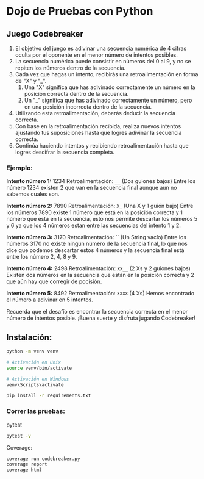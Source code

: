 # Dojo de Pruebas con Python

## Juego Codebreaker

1. El objetivo del juego es adivinar una secuencia numérica de 4 cifras oculta por el oponente en el menor número de intentos posibles.
2. La secuencia numérica puede consistir en números del 0 al 9, y no se repiten los números dentro de la secuencia.
3. Cada vez que hagas un intento, recibirás una retroalimentación en forma de "X" y "_".
   1. Una "X" significa que has adivinado correctamente un número en la posición correcta dentro de la secuencia.
   2. Un "_" significa que has adivinado correctamente un número, pero en una posición incorrecta dentro de la secuencia.
4. Utilizando esta retroalimentación, deberás deducir la secuencia correcta.
5. Con base en la retroalimentación recibida, realiza nuevos intentos ajustando tus suposiciones hasta que logres adivinar la secuencia correcta.
6. Continúa haciendo intentos y recibiendo retroalimentación hasta que logres descifrar la secuencia completa.

### Ejemplo:

**Intento número 1:** 1234
Retroalimentación: `__` (Dos guiones bajos)
Entre los número 1234 existen 2 que van en la secuencia final aunque aun no sabemos cuales son.

**Intento número 2:** 7890
Retroalimentación: `X_` (Una X y 1 guión bajo)
Entre los números 7890 existe 1 número que está en la posición correcta y 1 número que está en la secuencia, esto nos permite descartar los números 5 y 6 ya que los 4 números estan entre las secuencias del intento 1 y 2.

**Intento número 3:** 3170
Retroalimentación: `` (Un String vacío)
Entre los números 3170 no existe ningún número de la secuencia final, lo que nos dice que podemos descartar estos 4 números y la secuencia final está entre los número 2, 4, 8 y 9.

**Intento número 4:** 2498
Retroalimentación: `XX__` (2 Xs y 2 guiones bajos)
Existen dos números en la secuencia que están en la posición correcta y 2 que aún hay que corregir de pocisión.

**Intento número 5:** 8492
Retroalimentación: `XXXX` (4 Xs)
Hemos encontrado el número a adivinar en 5 intentos.

Recuerda que el desafío es encontrar la secuencia correcta en el menor número de intentos posible. ¡Buena suerte y disfruta jugando Codebreaker!

## Instalación:

```bash
python -m venv venv

# Activación en Unix
source venv/bin/activate

# Activación en Windows
venv\Scripts\activate

pip install -r requirements.txt
```

### Correr las pruebas:

pytest
``` bash
pytest -v
```

Coverage:

``` bash
coverage run codebreaker.py
coverage report
coverage html
```
